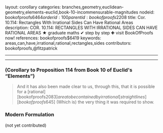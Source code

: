 layout: corollary
categories: branches,geometry,euclidean-geometry,elements-euclid,book-10-incommensurable-magnitudes
nodeid: bookofproofs$6464
orderid: 100
parentid: bookofproofs$2208
title: Cor. 10.114: Rectangles With Irrational Sides Can Have Rational Areas
description: COR. 10.114: RECTANGLES WITH IRRATIONAL SIDES CAN HAVE RATIONAL AREAS &#9733; graduate maths &#10004; step by step &#10010; visit BookOfProofs now!
references: bookofproofs$6419
keywords: areas,can,have,irrational,rational,rectangles,sides
contributors: bookofproofs,@fitzpatrick

---


---

### (Corollary to Proposition 114 from Book 10 of Euclid's “Elements”)

> And it has also been made clear to us, through this, that it is possible for a [rational][bookofproofs$2083] area to be contained by irrational [straight lines][bookofproofs$645] (Which is) the very thing it was required to show.

### Modern Formulation

(not yet contributed)
